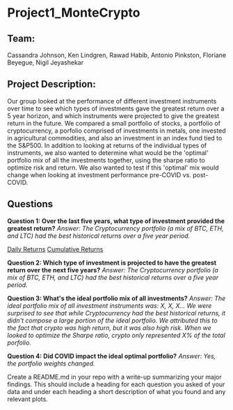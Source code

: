 # **Project1_MonteCrypto**

## Team: 
Cassandra Johnson, Ken Lindgren, Rawad Habib, Antonio Pinkston, Floriane Beyegue, Nigil Jeyashekar 

## Project Description: 
Our group looked at the performance of different investment instruments over time to see which types of investments gave the greatest return over a 5 year horizon, and which instruments were projected to give the greatest return in the future. We compared a small portfolio of stocks, a portfolio of cryptocurrency, a porfolio comprised of investments in metals, one invested in agricultural commodities, and also an investment in an index fund tied to the S&P500. In addition to looking at returns of the individual types of instruments, we also wanted to determine what would be the 'optimal' portfolio mix of all the investments together, using the sharpe ratio to optimize risk and return. We also wanted to test if this 'optimal' mix would change when looking at investment performance pre-COVID vs. post-COVID.  


## Questions 

**Question 1: Over the last five years, what type of investment provided the greatest return?**
*Answer: The Cryptocurrency portfolio (a mix of BTC, ETH, and LTC) had the best historical returns over a five year period.*

[Daily Returns](/Images/Daily_Returns.jpg)
[Cumulative Returns](/Images/Cumulative_Returns.jpg)



**Question 2: Which type of investment is projected to have the greatest return over the next five years?**
*Answer: The Cryptocurrency portfolio (a mix of BTC, ETH, and LTC) had the best historical returns over a five year period.*



**Question 3: What's the ideal portfolio mix of all investments?**
*Answer: The ideal portfolio mix of all investment instruments was: X, X, X...
We were surprised to see that while Cryptocurrency had the best historical returns, it didn't compose a large portion of the ideal portfolio. We attributed this to the fact that crypto was high return, but it was also high risk. When we looked to optimize the Sharpe ratio, crypto only represented X% of the total porfolio.* 



**Question 4: Did COVID impact the ideal optimal portfolio?**
*Answer: Yes, the portfolio weights changed.*  


Create a README.md in your repo with a write-up summarizing your major findings. This should include a heading for each question you asked of your data and under each heading a short description of what you found and any relevant plots.
